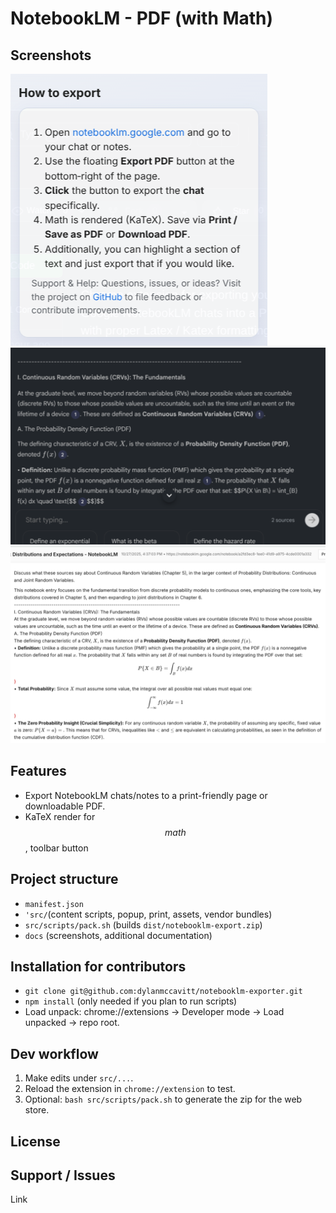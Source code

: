# NotebookLM - PDF (with Math)

## Screenshots
![Toolbar button](docs/screenshots/popup.png)
![Export View](docs/screenshots/nlm_in_page.png)
![PDF View](docs/screenshots/nlm_export.png)

## Features
- Export NotebookLM chats/notes to a print-friendly page or downloadable PDF.
- KaTeX render for $$ math $$, toolbar button

## Project structure
- `manifest.json`
- `'src/`(content scripts, popup, print, assets, vendor bundles)
- `src/scripts/pack.sh` (builds `dist/notebooklm-export.zip`)
- `docs` (screenshots, additional documentation)

## Installation for contributors
- `git clone git@github.com:dylanmccavitt/notebooklm-exporter.git`
- `npm install` (only needed if you plan to run scripts)
- Load unpack: chrome://extensions -> Developer mode -> Load unpacked -> repo root.

## Dev workflow
1. Make edits under `src/...`.
2. Reload the extension in `chrome://extension` to test.
3. Optional: `bash src/scripts/pack.sh` to generate the zip for the web store. 

## License

## Support / Issues
Link